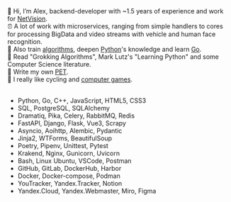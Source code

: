 <div>👋 Hi, I’m Alex, backend-developer with ~1.5 years of experience and work for <a href="https://net-vision.pro/">NetVision</a>.</div>
<div>⏰ A lot of work with microservices, ranging from simple handlers to cores for processing BigData and video streams with vehicle and human face recognition.</div>
<div>🧠 Also train <a href="https://leetcode.com/">algorithms</a>, deepen <a href="https://www.python.org/">Python</a>'s knowledge and learn <a href="https://go.dev/">Go</a>.</div>
<div>📓 Read "Grokking Algorithms", Mark Lutz's "Learning Python" and some Computer Science literature.</div>
<div>📝 Write my own <a href="https://github.com/AlexeyPlz/PET">PET</a>.</div>
<div>🤟 I really like cycling and <a href="https://steamcommunity.com/id/CyII4iK">computer games</a>.</div>
<br>

- Python, Go, C++, JavaScript, HTML5, CSS3
- SQL, PostgreSQL, SQLAlchemy
- Dramatiq, Pika, Celery, RabbitMQ, Redis
- FastAPI, Django, Flask, Vue3, Scrapy
- Asyncio, Aoihttp, Alembic, Pydantic
- Jinja2, WTForms, BeautifulSoup
- Poetry, Pipenv, Unittest, Pytest
- Krakend, Nginx, Gunicorn, Uvicorn
- Bash, Linux Ubuntu, VSCode, Postman
- GitHub, GitLab, DockerHub, Harbor
- Docker, Docker-compose, Podman
- YouTracker, Yandex.Tracker, Notion
- Yandex.Cloud, Yandex.Webmaster, Miro, Figma
<!---
AlexeyPlz/AlexeyPlz is a ✨ special ✨ repository because its `README.md` (this file) appears on your GitHub profile.
You can click the Preview link to take a look at your changes.
--->
